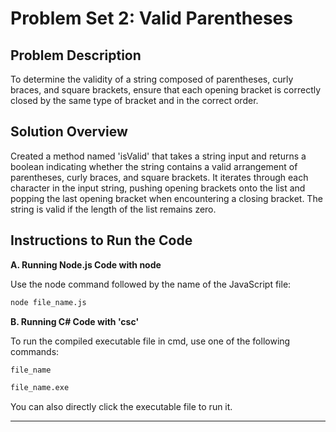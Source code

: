# Problem Set 2: Valid Parentheses

## Problem Description

To determine the validity of a string composed of parentheses, curly braces, and square brackets, ensure that each opening bracket is correctly closed by the same type of bracket and in the correct order.

## Solution Overview

Created a method named 'isValid' that takes a string input and returns a boolean indicating whether the string contains a valid arrangement of parentheses, curly braces, and square brackets. It iterates through each character in the input string, pushing opening brackets onto the list and popping the last opening bracket when encountering a closing bracket. The string is valid if the length of the list remains zero.

## Instructions to Run the Code

**A. Running Node.js Code with node**

Use the node command followed by the name of the JavaScript file:

```sh
node file_name.js
```

**B. Running C# Code with 'csc'**

To run the compiled executable file in cmd, use one of the following commands:

```sh
file_name
```

```sh
file_name.exe
```

You can also directly click the executable file to run it.

---
